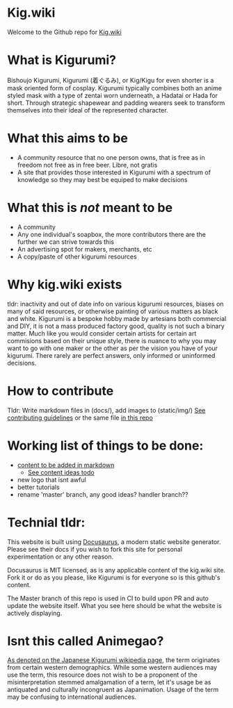 # Kig.wiki

Welcome to the Github repo for [Kig.wiki](https://kig.wiki)

# What is Kigurumi?

Bishoujo Kigurumi, Kigurumi (着ぐるみ), or Kig/Kigu for even shorter is a mask oriented form of cosplay. Kigurumi typically combines both an anime styled mask with a type of zentai worn underneath, a Hadatai or Hada for short. Through strategic shapewear and padding wearers seek to transform themselves into their ideal of the represented character.

# What this aims to be

- A community resource that no one person owns, that is free as in freedom not free as in free beer. Libre, not gratis
- A site that provides those interested in Kigurumi with a spectrum of knowledge so they may best be equiped to make decisions

# What this is _not_ meant to be

- A community
- Any one individual's soapbox, the more contributors there are the further we can strive towards this
- An advertising spot for makers, merchants, etc
- A copy/paste of other kigurumi resources

# Why kig.wiki exists

tldr: inactivity and out of date info on various kigurumi resources, biases on many of said resources, or otherwise painting of various matters as black and white. Kigurumi is a bespoke hobby made by artesians both commercial and DIY, it is not a mass produced factory good, quality is not such a binary matter. Much like you would consider certain artists for certain art commisions based on their unique style, there is nuance to why you may want to go with one maker or the other as per the vision you have of your kigurumi. There rarely are perfect answers, only informed or uninformed decisions.

# How to contribute

Tldr: Write markdown files in (docs/), add images to (static/img/)
[See contributing guidelines](https://kig.wiki/docs/contributing) or the same file [in this repo ](docs/contributing.md)

# Working list of things to be done:

- [content to be added in markdown](docs/)
  - [See content ideas todo](todo.md)
- new logo that isnt awful
- better tutorials
- rename 'master' branch, any good ideas? handler branch??

# Technial tldr:

This website is built using [Docusaurus](https://docusaurus.io/), a modern static website generator. Please see their docs if you wish to fork this site for personal experimentation or any other reason.

Docusaurus is MIT licensed, as is any applicable content of the kig.wiki site. Fork it or do as you please, like Kigurumi is for everyone so is this github's content.

The Master branch of this repo is used in CI to build upon PR and auto update the website itself. What you see here should be what the website is actively displaying.

# Isnt this called Animegao?

[As denoted on the Japanese Kigurumi wikipedia page](https://ja.wikipedia.org/wiki/%E7%BE%8E%E5%B0%91%E5%A5%B3%E7%9D%80%E3%81%90%E3%82%8B%E3%81%BF), the term originates from certain western demographics. While some western audiences may use the term, this resource does not wish to be a proponent of the misinterpretation stemmed amalgamation of a term, let it's usage be as antiquated and culturally incongruent as Japanimation. Usage of the term may be confusing to international audiences.
